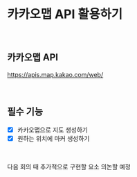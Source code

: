 # 카카오맵 API 활용하기

<br />

## 카카오맵 API
https://apis.map.kakao.com/web/

<br />

## 필수 기능
- [x] 카카오맵으로 지도 생성하기
- [x] 원하는 위치에 마커 생성하기

<br />

다음 회의 때 추가적으로 구현할 요소 의논할 예정
